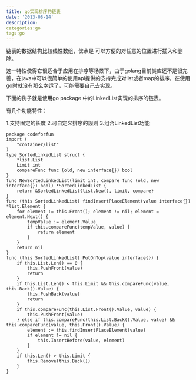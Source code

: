 ```yaml
---
title: go实现排序的链表
date: '2013-08-14'
description:
categories:go
tags:go
---
```


链表的数据结构比较线性数组，优点是 可以方便的对任意的位置进行插入和删除。

这一特性使得它很适合于应用在排序等场景下，由于golang目前类库还不是很完善，在java中可以很简单的使用api提供的支持完成对list或者map的排序，在使用go时就没有那么幸运了，可能需要自己去实现。

下面的例子就是使用go package 中的LinkedList实现的排序的链表。

有几个功能特性：

1.支持固定的长度
2.可自定义排序的规则
3.组合LinkedList功能

```
package codeforfun
import (
	"container/list"
)
type SortedLinkedList struct {
	*list.List
	Limit int
	compareFunc func (old, new interface{}) bool
}
func NewSortedLinkedList(limit int, compare func (old, new interface{}) bool) *SortedLinkedList {
	return &SortedLinkedList{list.New(), limit, compare}
}
func (this SortedLinkedList) findInsertPlaceElement(value interface{}) *list.Element {
	for element := this.Front(); element != nil; element = element.Next() {
		tempValue := element.Value
		if this.compareFunc(tempValue, value) {
			return element
		}
	}
	return nil
}
func (this SortedLinkedList) PutOnTop(value interface{}) {
	if this.List.Len() == 0 {
		this.PushFront(value)
		return
	}
	if this.List.Len() < this.Limit && this.compareFunc(value, this.Back().Value) {
		this.PushBack(value)
		return
	}
	if this.compareFunc(this.List.Front().Value, value) {
		this.PushFront(value)
	} else if this.compareFunc(this.List.Back().Value, value) && this.compareFunc(value, this.Front().Value) {
		element := this.findInsertPlaceElement(value)
		if element != nil {
			this.InsertBefore(value, element)
		}
	}
	if this.Len() > this.Limit {
		this.Remove(this.Back())
	}
}
```
